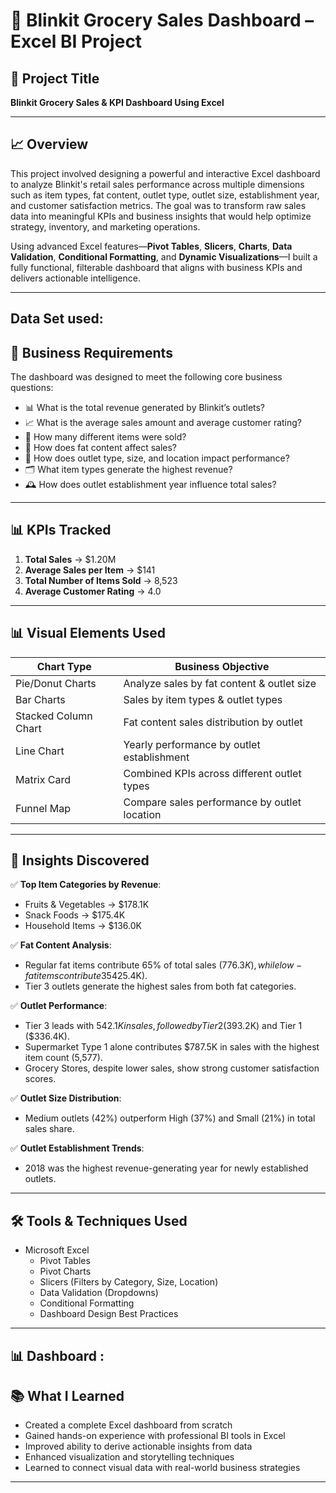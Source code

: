 # 🛒 Blinkit Grocery Sales Dashboard – Excel BI Project

## 📌 Project Title  
**Blinkit Grocery Sales & KPI Dashboard Using Excel**

---

## 📈 Overview  

This project involved designing a powerful and interactive Excel dashboard to analyze Blinkit's retail sales performance across multiple dimensions such as item types, fat content, outlet type, outlet size, establishment year, and customer satisfaction metrics. The goal was to transform raw sales data into meaningful KPIs and business insights that would help optimize strategy, inventory, and marketing operations.

Using advanced Excel features—**Pivot Tables**, **Slicers**, **Charts**, **Data Validation**, **Conditional Formatting**, and **Dynamic Visualizations**—I built a fully functional, filterable dashboard that aligns with business KPIs and delivers actionable intelligence.

---

## Data Set used: 


## 🎯 Business Requirements

The dashboard was designed to meet the following core business questions:

- 📊 What is the total revenue generated by Blinkit’s outlets?  
- 📈 What is the average sales amount and average customer rating?  
- 🛒 How many different items were sold?  
- 🧃 How does fat content affect sales?  
- 🏪 How does outlet type, size, and location impact performance?  
- 🗂 What item types generate the highest revenue?  
- 🕰 How does outlet establishment year influence total sales?

---

## 📊 KPIs Tracked

1. **Total Sales** → $1.20M  
2. **Average Sales per Item** → $141  
3. **Total Number of Items Sold** → 8,523  
4. **Average Customer Rating** → 4.0  

---

## 📊 Visual Elements Used

| Chart Type           | Business Objective                                      |
|----------------------|----------------------------------------------------------|
| Pie/Donut Charts     | Analyze sales by fat content & outlet size              |
| Bar Charts           | Sales by item types & outlet types                      |
| Stacked Column Chart | Fat content sales distribution by outlet                |
| Line Chart           | Yearly performance by outlet establishment              |
| Matrix Card          | Combined KPIs across different outlet types             |
| Funnel Map           | Compare sales performance by outlet location            |

---

## 🧠 Insights Discovered

✅ **Top Item Categories by Revenue**:  
- Fruits & Vegetables → $178.1K  
- Snack Foods → $175.4K  
- Household Items → $136.0K  

✅ **Fat Content Analysis**:  
- Regular fat items contribute 65% of total sales ($776.3K), while low-fat items contribute 35% ($425.4K).  
- Tier 3 outlets generate the highest sales from both fat categories.

✅ **Outlet Performance**:  
- Tier 3 leads with $542.1K in sales, followed by Tier 2 ($393.2K) and Tier 1 ($336.4K).  
- Supermarket Type 1 alone contributes $787.5K in sales with the highest item count (5,577).  
- Grocery Stores, despite lower sales, show strong customer satisfaction scores.

✅ **Outlet Size Distribution**:  
- Medium outlets (42%) outperform High (37%) and Small (21%) in total sales share.

✅ **Outlet Establishment Trends**:  
- 2018 was the highest revenue-generating year for newly established outlets.

---

## 🛠️ Tools & Techniques Used

- Microsoft Excel  
  - Pivot Tables  
  - Pivot Charts  
  - Slicers (Filters by Category, Size, Location)  
  - Data Validation (Dropdowns)  
  - Conditional Formatting  
  - Dashboard Design Best Practices

---

## 📊 Dashboard :


## 📚 What I Learned

- Created a complete Excel dashboard from scratch  
- Gained hands-on experience with professional BI tools in Excel  
- Improved ability to derive actionable insights from data  
- Enhanced visualization and storytelling techniques  
- Learned to connect visual data with real-world business strategies

---
